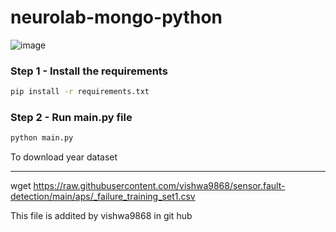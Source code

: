 # neurolab-mongo-python

![image](https://user-images.githubusercontent.com/57321948/196933065-4b16c235-f3b9-4391-9cfe-4affcec87c35.png)

### Step 1 - Install the requirements

```bash
pip install -r requirements.txt
```

### Step 2 - Run main.py file

```bash
python main.py
```


To download year dataset

---
wget https://raw.githubusercontent.com/vishwa9868/sensor.fault-detection/main/aps/_failure_training_set1.csv


This file is addited by vishwa9868 in git hub
